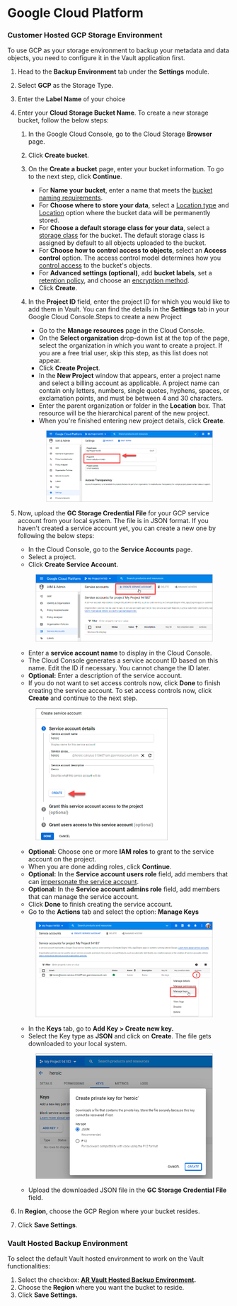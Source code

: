# Google Cloud Platform

### Customer Hosted GCP Storage Environment <a href="#customer-hosted-gcp-storage-environment" id="customer-hosted-gcp-storage-environment"></a>

To use GCP as your storage environment to backup your metadata and data objects, you need to configure it in the Vault application first.

1. Head to the **Backup Environment** tab under the **Settings** module.
2. Select **GCP** as the Storage Type.
3. Enter the **Label Name** of your choice
4. Enter your **Cloud Storage Bucket Name**. To create a new storage bucket, follow the below steps:
   1. In the Google Cloud Console, go to the Cloud Storage **Browser** page.
   2. Click **Create bucket**.
   3. On the **Create a bucket** page, enter your bucket information. To go to the next step, click **Continue**.&#x20;
      * For **Name your bucket**, enter a name that meets the [bucket naming requirements](https://cloud.google.com/storage/docs/naming-buckets).
      * For **Choose where to store your data**, select a [Location type](https://cloud.google.com/storage/docs/locations) and [Location](https://cloud.google.com/storage/docs/locations#available-locations) option where the bucket data will be permanently stored.&#x20;
      * For **Choose a default storage class for your data**, select a [storage class](https://cloud.google.com/storage/docs/storage-classes) for the bucket. The default storage class is assigned by default to all objects uploaded to the bucket.&#x20;
      * For **Choose how to control access to objects**, select an **Access control** option. The access control model determines how you [control access](https://cloud.google.com/storage/docs/access-control) to the bucket's objects.&#x20;
      * For **Advanced settings (optional)**, add **bucket labels**, set a [retention policy](https://cloud.google.com/storage/docs/bucket-lock), and choose an [encryption method](https://cloud.google.com/storage/docs/encryption).
      * Click **Create**.
   4.  In the **Project ID** field, enter the project ID for which you would like to add them in Vault. You can find the details in the **Settings** tab in your Google Cloud Console.Steps to create a new Project

       * Go to the **Manage resources** page in the Cloud Console.
       * On the **Select organization** drop-down list at the top of the page, select the organization in which you want to create a project. If you are a free trial user, skip this step, as this list does not appear.
       * Click **Create Project**.
       * In the **New Project** window that appears, enter a project name and select a billing account as applicable. A project name can contain only letters, numbers, single quotes, hyphens, spaces, or exclamation points, and must be between 4 and 30 characters.
       * Enter the parent organization or folder in the **Location** box. That resource will be the hierarchical parent of the new project.
       * When you're finished entering new project details, click **Create**.

       <figure><img src="../../../../.gitbook/assets/image (100).png" alt=""><figcaption></figcaption></figure>
5.  Now, upload the **GC Storage Credential File** for your GCP service account from your local system. The file is in JSON format. If you haven't created a service account yet, you can create a new one by following the below steps:

    * In the Cloud Console, go to the **Service Accounts** page.
    * Select a project.&#x20;
    * Click **Create Service Account**.

    <figure><img src="../../../../.gitbook/assets/image (101).png" alt=""><figcaption></figcaption></figure>

    * Enter a **service account name** to display in the Cloud Console.&#x20;
    * The Cloud Console generates a service account ID based on this name. Edit the ID if necessary. You cannot change the ID later.&#x20;
    * **Optional:** Enter a description of the service account.
    * If you do not want to set access controls now, click **Done** to finish creating the service account. To set access controls now, click **Create** and continue to the next step.

    <figure><img src="../../../../.gitbook/assets/image (103).png" alt="" width="298"><figcaption></figcaption></figure>

    * **Optional:** Choose one or more **IAM roles** to grant to the service account on the project.&#x20;
    * When you are done adding roles, click **Continue**.&#x20;
    * **Optional:** In the **Service account users role** field, add members that can [impersonate the service account](https://cloud.google.com/iam/docs/impersonating-service-accounts#allow-impersonation).
    * **Optional:** In the **Service account admins role** field, add members that can manage the service account.
    * Click **Done** to finish creating the service account.
    * Go to the **Actions** tab and select the option: **Manage Keys**

    <figure><img src="../../../../.gitbook/assets/image (104).png" alt="" width="563"><figcaption></figcaption></figure>

    * In the **Keys** tab, go to **Add Key > Create new key.**
    * Select the Key type as **JSON** and click on **Create**. The file gets downloaded to your local system.

    <figure><img src="../../../../.gitbook/assets/image (105).png" alt="" width="546"><figcaption></figcaption></figure>

    * Upload the downloaded JSON file in the **GC Storage Credential File** field.
6. In **Region**, choose the GCP Region where your bucket resides.
7. Click **Save Settings**.

### Vault Hosted Backup Environment <a href="#vault-hosted-backup-environment" id="vault-hosted-backup-environment"></a>

To select the default Vault hosted environment to work on the Vault functionalities:&#x20;

1. Select the checkbox: [**AR Vault Hosted Backup Environment**](https://www.autorabit.com/products/vault-data-backup-recovery/)**.**
2. Choose the **Region** where you want the bucket to reside.
3. Click **Save Settings.**
